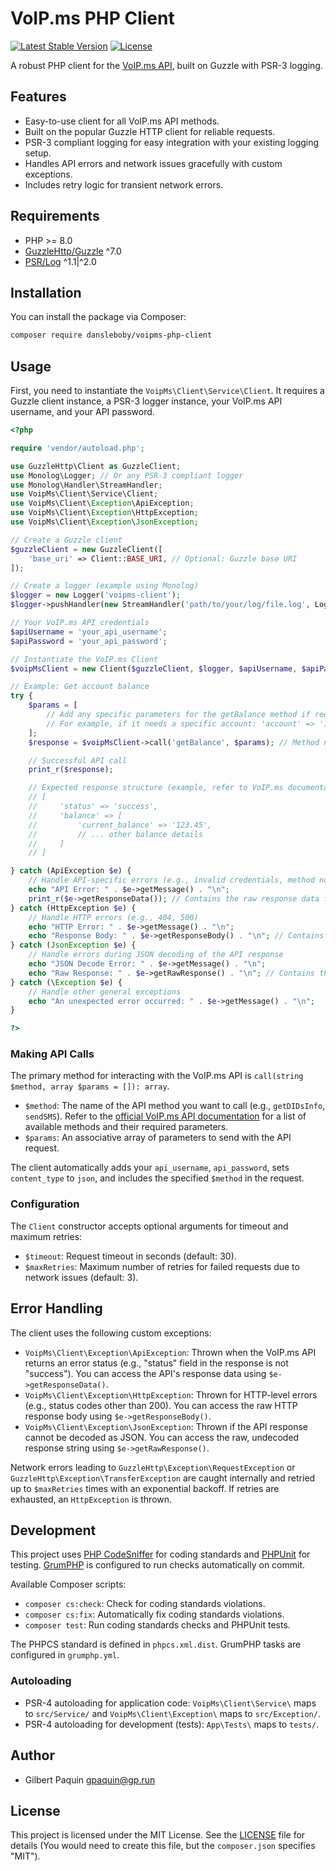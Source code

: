 # VoIP.ms PHP Client

[![Latest Stable Version](https://poser.pugx.org/dansleboby/voipms-php-client/v/stable)](https://packagist.org/packages/dansleboby/voipms-php-client)
[![License](https://poser.pugx.org/dansleboby/voipms-php-client/license)](https://packagist.org/packages/dansleboby/voipms-php-client)

A robust PHP client for the [VoIP.ms API](https://voip.ms/m/api.php), built on Guzzle with PSR-3 logging.

## Features

* Easy-to-use client for all VoIP.ms API methods.
* Built on the popular Guzzle HTTP client for reliable requests.
* PSR-3 compliant logging for easy integration with your existing logging setup.
* Handles API errors and network issues gracefully with custom exceptions.
* Includes retry logic for transient network errors.

## Requirements

* PHP >= 8.0
* [GuzzleHttp/Guzzle](https://packagist.org/packages/guzzlehttp/guzzle) ^7.0
* [PSR/Log](https://packagist.org/packages/psr/log) ^1.1|^2.0

## Installation

You can install the package via Composer:

```bash
composer require dansleboby/voipms-php-client
````

## Usage

First, you need to instantiate the `VoipMs\Client\Service\Client`. It requires a Guzzle client instance, a PSR-3 logger instance, your VoIP.ms API username, and your API password.

```php
<?php

require 'vendor/autoload.php';

use GuzzleHttp\Client as GuzzleClient;
use Monolog\Logger; // Or any PSR-3 compliant logger
use Monolog\Handler\StreamHandler;
use VoipMs\Client\Service\Client;
use VoipMs\Client\Exception\ApiException;
use VoipMs\Client\Exception\HttpException;
use VoipMs\Client\Exception\JsonException;

// Create a Guzzle client
$guzzleClient = new GuzzleClient([
    'base_uri' => Client::BASE_URI, // Optional: Guzzle base URI
]);

// Create a logger (example using Monolog)
$logger = new Logger('voipms-client');
$logger->pushHandler(new StreamHandler('path/to/your/log/file.log', Logger::DEBUG));

// Your VoIP.ms API credentials
$apiUsername = 'your_api_username';
$apiPassword = 'your_api_password';

// Instantiate the VoIP.ms Client
$voipMsClient = new Client($guzzleClient, $logger, $apiUsername, $apiPassword);

// Example: Get account balance
try {
    $params = [
        // Add any specific parameters for the getBalance method if required by VoIP.ms
        // For example, if it needs a specific account: 'account' => '123456'
    ];
    $response = $voipMsClient->call('getBalance', $params); // Method name as per VoIP.ms API documentation

    // Successful API call
    print_r($response);

    // Expected response structure (example, refer to VoIP.ms documentation):
    // [
    //     'status' => 'success',
    //     'balance' => [
    //         'current_balance' => '123.45',
    //         // ... other balance details
    //     ]
    // ]

} catch (ApiException $e) {
    // Handle API-specific errors (e.g., invalid credentials, method not found)
    echo "API Error: " . $e->getMessage() . "\n";
    print_r($e->getResponseData()); // Contains the raw response data from the API
} catch (HttpException $e) {
    // Handle HTTP errors (e.g., 404, 500)
    echo "HTTP Error: " . $e->getMessage() . "\n";
    echo "Response Body: " . $e->getResponseBody() . "\n"; // Contains the raw HTTP response body
} catch (JsonException $e) {
    // Handle errors during JSON decoding of the API response
    echo "JSON Decode Error: " . $e->getMessage() . "\n";
    echo "Raw Response: " . $e->getRawResponse() . "\n"; // Contains the raw, undecodable response string
} catch (\Exception $e) {
    // Handle other general exceptions
    echo "An unexpected error occurred: " . $e->getMessage() . "\n";
}

?>
```

### Making API Calls

The primary method for interacting with the VoIP.ms API is `call(string $method, array $params = []): array`.

  * `$method`: The name of the API method you want to call (e.g., `getDIDsInfo`, `sendSMS`). Refer to the [official VoIP.ms API documentation](https://voip.ms/m/api.php) for a list of available methods and their required parameters.
  * `$params`: An associative array of parameters to send with the API request.

The client automatically adds your `api_username`, `api_password`, sets `content_type` to `json`, and includes the specified `$method` in the request.

### Configuration

The `Client` constructor accepts optional arguments for timeout and maximum retries:

  * `$timeout`: Request timeout in seconds (default: 30).
  * `$maxRetries`: Maximum number of retries for failed requests due to network issues (default: 3).

## Error Handling

The client uses the following custom exceptions:

  * `VoipMs\Client\Exception\ApiException`: Thrown when the VoIP.ms API returns an error status (e.g., "status" field in the response is not "success"). You can access the API's response data using `$e->getResponseData()`.
  * `VoipMs\Client\Exception\HttpException`: Thrown for HTTP-level errors (e.g., status codes other than 200). You can access the raw HTTP response body using `$e->getResponseBody()`.
  * `VoipMs\Client\Exception\JsonException`: Thrown if the API response cannot be decoded as JSON. You can access the raw, undecoded response string using `$e->getRawResponse()`.

Network errors leading to `GuzzleHttp\Exception\RequestException` or `GuzzleHttp\Exception\TransferException` are caught internally and retried up to `$maxRetries` times with an exponential backoff. If retries are exhausted, an `HttpException` is thrown.

## Development

This project uses [PHP CodeSniffer](https://github.com/squizlabs/PHP_CodeSniffer) for coding standards and [PHPUnit](https://phpunit.de/) for testing. [GrumPHP](https://github.com/phpro/grumphp) is configured to run checks automatically on commit.

Available Composer scripts:

  * `composer cs:check`: Check for coding standards violations.
  * `composer cs:fix`: Automatically fix coding standards violations.
  * `composer test`: Run coding standards checks and PHPUnit tests.

The PHPCS standard is defined in `phpcs.xml.dist`. GrumPHP tasks are configured in `grumphp.yml`.

### Autoloading

  * PSR-4 autoloading for application code: `VoipMs\Client\Service\` maps to `src/Service/` and `VoipMs\Client\Exception\` maps to `src/Exception/`.
  * PSR-4 autoloading for development (tests): `App\Tests\` maps to `tests/`.

## Author

  * Gilbert Paquin [gpaquin@gp.run](mailto:gpaquin@gp.run)

## License

This project is licensed under the MIT License. See the [LICENSE](https://www.google.com/search?q=LICENSE) file for details (You would need to create this file, but the `composer.json` specifies "MIT").

